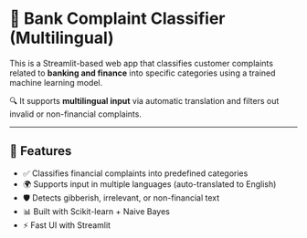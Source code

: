 # 🏦 Bank Complaint Classifier (Multilingual)

This is a Streamlit-based web app that classifies customer complaints related to **banking and finance** into specific categories using a trained machine learning model.

🔍 It supports **multilingual input** via automatic translation and filters out invalid or non-financial complaints.

---

## 📌 Features

- ✅ Classifies financial complaints into predefined categories
- 🌍 Supports input in multiple languages (auto-translated to English)
- 🛡️ Detects gibberish, irrelevant, or non-financial text
- 📊 Built with Scikit-learn + Naive Bayes
- ⚡ Fast UI with Streamlit
